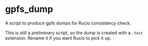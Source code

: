 # gpfs_dump
A script to produce gpfs dumps for Rucio consistency check.

This is still a preliminary script, so the dump is created with a ```.test``` extension.
Rename it if you want Rucio to pick it up.
